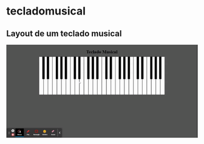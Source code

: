 # tecladomusical
## Layout de um teclado musical

![Layout teclado musical](https://github.com/beliciobcardoso/tecladomusical/blob/main/repor/Teclado%20Musical.gif)